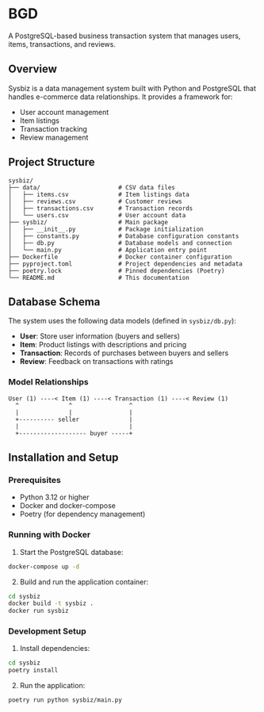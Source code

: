 # BGD

A PostgreSQL-based business transaction system that manages users, items, transactions, and reviews.

## Overview

Sysbiz is a data management system built with Python and PostgreSQL that handles e-commerce data relationships. It provides a framework for:

- User account management
- Item listings
- Transaction tracking
- Review management

## Project Structure

```
sysbiz/
├── data/                      # CSV data files
│   ├── items.csv              # Item listings data
│   ├── reviews.csv            # Customer reviews
│   ├── transactions.csv       # Transaction records
│   └── users.csv              # User account data
├── sysbiz/                    # Main package
│   ├── __init__.py            # Package initialization
│   ├── constants.py           # Database configuration constants
│   ├── db.py                  # Database models and connection
│   └── main.py                # Application entry point
├── Dockerfile                 # Docker container configuration
├── pyproject.toml             # Project dependencies and metadata
├── poetry.lock                # Pinned dependencies (Poetry)
└── README.md                  # This documentation
```

## Database Schema

The system uses the following data models (defined in `sysbiz/db.py`):

- **User**: Store user information (buyers and sellers)
- **Item**: Product listings with descriptions and pricing
- **Transaction**: Records of purchases between buyers and sellers
- **Review**: Feedback on transactions with ratings

### Model Relationships

```
User (1) ----< Item (1) ----< Transaction (1) ----< Review (1)
  ^              ^                ^
  |              |                |
  +---------- seller              |
  |                               |
  +------------------- buyer -----+
```

## Installation and Setup

### Prerequisites

- Python 3.12 or higher
- Docker and docker-compose
- Poetry (for dependency management)

### Running with Docker

1. Start the PostgreSQL database:

```bash
docker-compose up -d
```

2. Build and run the application container:

```bash
cd sysbiz
docker build -t sysbiz .
docker run sysbiz
```

### Development Setup

1. Install dependencies:

```bash
cd sysbiz
poetry install
```

2. Run the application:

```bash
poetry run python sysbiz/main.py
```